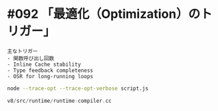 # #092 「最適化（Optimization）のトリガー」

```text
主なトリガー
- 関数呼び出し回数
- Inline Cache stability
- Type feedback completeness
- OSR for long-running loops
```

```bash
node --trace-opt --trace-opt-verbose script.js
```

```cpp
v8/src/runtime/runtime-compiler.cc
```
